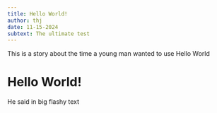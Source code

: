 ```yaml
---
title: Hello World!
author: thj
date: 11-15-2024
subtext: The ultimate test
---
```


This is a story about the time a young man wanted to use Hello World

# Hello World!

He said in big flashy text